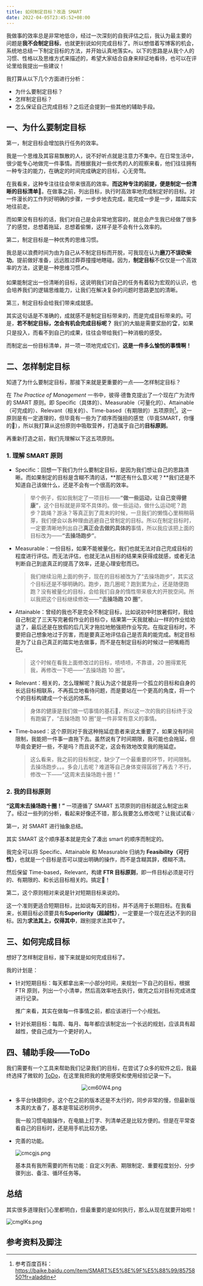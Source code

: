 ```yaml
---
title: 如何制定目标？改造 SMART
date: 2022-04-05T23:45:52+08:00
---
```


我做事的效率总是非常地低😢，经过一次深刻的自我评估之后，我认为最主要的问题是**我不会制定目标**，也就更别说如何完成目标了。所以想借着写博客的机会，系统地总结一下制定目标的方法，并开始认真地落实✊。以下的思路是从我个人的习惯、性格以及思维方式来描述的，希望大家结合自身来辩证地看待，也可以在评论里给我提出一些建议！

我打算从以下几个方面进行分析：

- 为什么要制定目标？
- 怎样制定目标？
- 怎么保证自己完成目标？之后还会提到一些其他的辅助手段。

## 一、为什么要制定目标

第一，制定目标会增加执行任务的效率。

我是一个思维及其容易飘散的人，说不好听点就是注意力不集中。在日常生活中，很少能专心地做完一件事情。而根据我对一些优秀的人的观察来看，他们往往拥有一种专注的能力，在确定的时间完成确定的目标，心无旁骛。

在我看来，这种专注往往会带来很高的效率。**而这种专注的前提，便是制定一份清晰的目标清单**📝。在做事之前，列出目标，执行时高效率地完成制定好的目标。对一件漫长的工作列好明确的步骤，一步步地去完成，能完成一步是一步，踏踏实实地往前走。

而如果没有目标的话，我们对自己是会非常地宽容的，就总会产生我已经做了很多了的感觉，总想着拖延，总想着偷懒，这样子是不会有什么效率的。

第二，制定目标是一种优秀的思维习惯。

我总是以浪费时间为由为自己从不制定目标而开脱，可我现在认为**磨刀不误砍柴功**。提前做好准备，远远胜过莽莽撞撞地瞎碰。因为，**制定目标**不仅仅是一个高效率的方法，这更是一种思维习惯✍。

如果能制定出一份清晰的目标，这说明我们对自己的任务有着较为宏观的认识，也会培养我们的逻辑思维能力，让我们在解决复杂的问题时思路更加的清晰。

第三，制定目标会给我们带来成就感。

其实这句话是不准确的，成就感不是制定目标带来的，而是完成目标带来的。可是，**若不制定目标，怎会有机会完成目标呢？** 我们的大脑是需要奖励的🏆，如果只是投入，而看不到自己的成果，往往会带给我们一种消极的感受。

而制定出一份目标清单，并一项一项地完成它们，**这是一件多么愉悦的事情啊！**

## 二、怎样制定目标

知道了为什么要制定目标，那接下来就是更重要的一点——怎样制定目标？

在 *The Practice of Management* 一书中，彼得·德鲁克提出了一个现在广为流传的 SMART 原则。即 Specific（具体的）、Measurable（可量化的）、Attainable（可完成的）、Relevant（相关的）、Time-based（有期限的）五项原则[^1]。这一原则是有一定道理的，但毕竟有一些为了顺序而强扭的感觉（毕竟SMART，你懂的🤔），所以我打算从这份原则中吸取营养，打造属于自己的**目标原则**。

再重新打造之前，我们先理解以下这五项原则。

### 1. 理解 SMART 原则

- Specific：回想一下我们为什么要制定目标，是因为我们想让自己的思路清晰。而如果制定的目标是含糊不清的话，**那还有什么意义呢？**我们还是不知道自己该做什么，还是不会有一个很高的效率。

  > 举个例子，假如我制定了一项目标——**“做一些运动，让自己变得健康”**，这个目标就是非常不具体的。做一些运动，做什么运动呢？跑步？跳绳？游泳？等真正到了周末的时候，一旦我们的懒惰心里稍稍萌芽，我们便会以各种理由逃避自己曾制定的目标。所以在制定目标时，一定要清晰地列出自己**真正会去做的具体的**事情，所以我应该把上面的目标改为——**“去操场跑步”**。

- Measurable：一份目标，如果不能被量化，我们也就无法对自己完成目标的程度进行评估。而无法评估，也就无法从目标的结果来获得成就感，或者无法判断自己到底真正的提高了效率，还是心理安慰而已。

  > 我们继续沿用上面的例子，现在的目标被改为了“去操场跑步”，其实这个目标还是不够明确的。跑步，跑几圈呢？跑到累为止，还是随便跑跑？没有被量化的目标，会给我们自身的惰性带来极大的开脱空间。所以我把这个目标继续修改——**“去操场跑 20 圈”**。

- Attainable：曾经的我也不是完全不制定目标，比如说初中时放暑假时，我给自己制定了三天写完暑假作业的目标🙃，结果第一天我就被山一样的作业给劝退了，最后还是在放假的后几天才拖拉地勉强把作业写完。在指定目标时，不要把自己想象地过于厉害，而是要真正地评估自己是否真的能完成。制定目标是为了让自己真正的踏实地去做事，而不是在制定目标的时候过一把嘴瘾而已。

  > 这个时候在看我上面修改过的目标，啧啧啧，不靠谱，20 圈得累死我，再修改一下吧——“去操场跑 10 圈”。

- Relevant：相关的，怎么理解呢？我认为这个就是将一个孤立的目标和自身的长远目标相联系，不再孤立地看待问题，而是要站在一个更高的角度，将一个个的目标构建成一个长远的体系。

  > 身体的健康是我们做一切事情的基石💪，所以这一次的我的目标终于没有跑偏了，“去操场跑 10 圈”是一件非常有意义的事情。

- Time-based：这个原则对于我这种拖延症患者来说太重要了，如果没有时间限制，我能把一件事一直拖下去。虽然说有了时间期限，我可能也会拖延，但毕竟会更好一些，不是吗？而且说不定，这会有效地改变我的拖延症。

  > 这么看来，我之前的目标制定，缺少了一个最重要的环节，时间限制。去操场跑步。。。多会儿去呢？难道等自己身体变得孱弱了再去？不行，修改一下——“这周末去操场跑十圈！”

### 2. 我的目标原则

**“这周末去操场跑十圈！”** 一项遵循了 SMART 五项原则的目标就这么制定出来了。经过一些列的分析，看起来好像还不错，那么我要怎么修改呢？让我试试看💡

第一，对 SMART 进行抽象总结。

其实 SMART 这个顺序基本就是完全了凑出 smart 的顺序而制定的。

我完全可以将 Specific、Attainable 和 Measurable 归纳为 **Feasibility（可行性）**，也就是一个目标是否可以提出明确的操作，而不是含糊其辞，模糊不清。

然后保留 Time-based，Relevant，构建 **FTR 目标原则**，即一件目标必须是可行的、有期限的、和长远目标相关的。搞定🎉！

第二，这个原则相对来说是针对短期目标来说的。

这一个准则更适合短期目标，比如说每天的目标，并不适用于长期目标。在我看来，长期目标必须要具有**Superiority（超越性）**，一定要是一个现在还达不到的目标。因为**求法其上，仅得其中**，跟别提求法其中了。

## 三、如何完成目标

想好了怎样制定目标，接下来就是如何完成目标了。

我的计划是：

- 针对短期目标：每天都拿出来一小部分时间，来规划一下自己的目标，根据 FTR 原则，列出一个小清单，然后高效率地去执行，做完之后对目标完成进度进行记录。

  推广来看，其实在做每一件事情之前，都应该进行一个小规划。

- 针对长期目标：每周、每月、每年都应该制定出一个长远的规划，应该具有超越性，使自己成为一个更好的人。

## 四、辅助手段——ToDo

我们需要有一个工具来帮助我们记录我们的目标，在尝试了众多的软件之后，我最终选择了微软的 [ToDo](https://todo.microsoft.com/tasks)，在这里我把我的使用感受和使用经验记录一下。

<center>
    <a>
        <img src="https://z3.ax1x.com/2021/04/02/cm60W4.png" alt="cm60W4.png" border="0" />
    </a>
</center>

- 多平台快捷同步。这个在之前的版本还是不太行的，同步非常的慢，但最新版本真的太香了，基本是零延迟秒同步。

  我一般习惯电脑操作，在电脑上打字、列清单还是比较方便的。但是在平常查看自己的目标时，还是用手机比较方便。

- 完善的功能。

	<a><img src="https://z3.ax1x.com/2021/04/02/cmcgjs.png" alt="cmcgjs.png" border="0" /></a>
	
	基本具有我所需要的所有功能：自定义列表、期限制定、重要程度划分、分步骤列出、备注、循环任务等。

## 总结

其实很多道理我们心里都明白，但最重要的是如何执行，那么从现在就要开始啦！

<a><img src="https://z3.ax1x.com/2021/04/02/cmglKs.png" alt="cmglKs.png" border="0" /></a>

## 参考资料及脚注

[^1]:参考百度百科：https://baike.baidu.com/item/SMART%E5%8E%9F%E5%88%99/8575850?fr=aladdin

